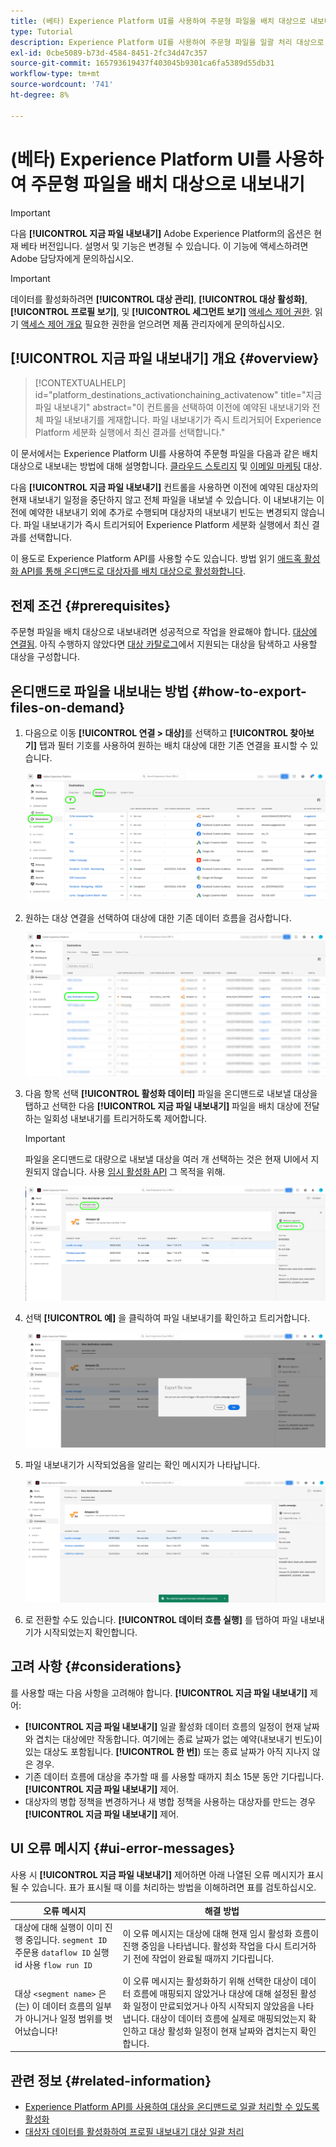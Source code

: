 ```yaml
---
title: (베타) Experience Platform UI를 사용하여 주문형 파일을 배치 대상으로 내보내기
type: Tutorial
description: Experience Platform UI를 사용하여 주문형 파일을 일괄 처리 대상으로 내보내는 방법을 알아봅니다.
exl-id: 0cbe5089-b73d-4584-8451-2fc34d47c357
source-git-commit: 165793619437f403045b9301ca6fa5389d55db31
workflow-type: tm+mt
source-wordcount: '741'
ht-degree: 8%

---
```


# (베타) Experience Platform UI를 사용하여 주문형 파일을 배치 대상으로 내보내기

>[!IMPORTANT]
>
>다음 **[!UICONTROL 지금 파일 내보내기]** Adobe Experience Platform의 옵션은 현재 베타 버전입니다. 설명서 및 기능은 변경될 수 있습니다.
>이 기능에 액세스하려면 Adobe 담당자에게 문의하십시오.

>[!IMPORTANT]
> 
>데이터를 활성화하려면 **[!UICONTROL 대상 관리]**, **[!UICONTROL 대상 활성화]**, **[!UICONTROL 프로필 보기]**, 및 **[!UICONTROL 세그먼트 보기]** [액세스 제어 권한](/help/access-control/home.md#permissions). 읽기 [액세스 제어 개요](/help/access-control/ui/overview.md) 필요한 권한을 얻으려면 제품 관리자에게 문의하십시오.

## **[!UICONTROL 지금 파일 내보내기]** 개요 {#overview}

>[!CONTEXTUALHELP]
>id="platform_destinations_activationchaining_activatenow"
>title="지금 파일 내보내기"
>abstract="이 컨트롤을 선택하여 이전에 예약된 내보내기와 전체 파일 내보내기를 게재합니다. 파일 내보내기가 즉시 트리거되어 Experience Platform 세분화 실행에서 최신 결과를 선택합니다."

이 문서에서는 Experience Platform UI를 사용하여 주문형 파일을 다음과 같은 배치 대상으로 내보내는 방법에 대해 설명합니다. [클라우드 스토리지](/help/destinations/catalog/cloud-storage/overview.md) 및 [이메일 마케팅](/help/destinations/catalog/email-marketing/overview.md) 대상.

다음 **[!UICONTROL 지금 파일 내보내기]** 컨트롤을 사용하면 이전에 예약된 대상자의 현재 내보내기 일정을 중단하지 않고 전체 파일을 내보낼 수 있습니다. 이 내보내기는 이전에 예약한 내보내기 외에 추가로 수행되며 대상자의 내보내기 빈도는 변경되지 않습니다. 파일 내보내기가 즉시 트리거되어 Experience Platform 세분화 실행에서 최신 결과를 선택합니다.

이 용도로 Experience Platform API를 사용할 수도 있습니다. 방법 읽기 [애드혹 활성화 API를 통해 온디맨드로 대상자를 배치 대상으로 활성화합니다](/help/destinations/api/ad-hoc-activation-api.md).

## 전제 조건 {#prerequisites}

주문형 파일을 배치 대상으로 내보내려면 성공적으로 작업을 완료해야 합니다. [대상에 연결됨](./connect-destination.md). 아직 수행하지 않았다면 [대상 카탈로그](../catalog/overview.md)에서 지원되는 대상을 탐색하고 사용할 대상을 구성합니다.

## 온디맨드로 파일을 내보내는 방법 {#how-to-export-files-on-demand}

1. 다음으로 이동 **[!UICONTROL 연결 > 대상]**&#x200B;를 선택하고 **[!UICONTROL 찾아보기]** 탭과 필터 기호를 사용하여 원하는 배치 대상에 대한 기존 연결을 표시할 수 있습니다.

   ![이미지 강조 표시 찾아보기 탭으로 이동하여 기존 데이터 흐름을 필터링하는 방법.](../assets/ui/activate-on-demand/browse-tab.png)

2. 원하는 대상 연결을 선택하여 대상에 대한 기존 데이터 흐름을 검사합니다.

   ![필터링된 데이터 흐름을 강조 표시하는 이미지입니다.](../assets/ui/activate-on-demand/filtered-dataflow.png)

3. 다음 항목 선택 **[!UICONTROL 활성화 데이터]** 파일을 온디맨드로 내보낼 대상을 탭하고 선택한 다음 **[!UICONTROL 지금 파일 내보내기]** 파일을 배치 대상에 전달하는 일회성 내보내기를 트리거하도록 제어합니다.

   >[!IMPORTANT]
   >
   >파일을 온디맨드로 대량으로 내보낼 대상을 여러 개 선택하는 것은 현재 UI에서 지원되지 않습니다. 사용 [임시 활성화 API](/help/destinations/api/ad-hoc-activation-api.md) 그 목적을 위해.

   ![이미지(Export file now) 단추를 강조 표시합니다.](../assets/ui/activate-on-demand/activate-segment-on-demand.png)

4. 선택 **[!UICONTROL 예]** 을 클릭하여 파일 내보내기를 확인하고 트리거합니다.

   ![지금 파일 내보내기 확인 대화 상자를 보여주는 이미지.](../assets/ui/activate-on-demand/confirm-activation.png)

5. 파일 내보내기가 시작되었음을 알리는 확인 메시지가 나타납니다.

   ![임시 활성화 성공 여부를 보여 주는 이미지입니다.](../assets/ui/activate-on-demand/ad-hoc-success.png)

6. 로 전환할 수도 있습니다. **[!UICONTROL 데이터 흐름 실행]** 를 탭하여 파일 내보내기가 시작되었는지 확인합니다.

## 고려 사항 {#considerations}

를 사용할 때는 다음 사항을 고려해야 합니다. **[!UICONTROL 지금 파일 내보내기]** 제어:

* **[!UICONTROL 지금 파일 내보내기]** 일괄 활성화 데이터 흐름의 일정이 현재 날짜와 겹치는 대상에만 작동합니다. 여기에는 종료 날짜가 없는 예약(내보내기 빈도)이 있는 대상도 포함됩니다. **[!UICONTROL 한 번]**) 또는 종료 날짜가 아직 지나지 않은 경우.
* 기존 데이터 흐름에 대상을 추가할 때 를 사용할 때까지 최소 15분 동안 기다립니다. **[!UICONTROL 지금 파일 내보내기]** 제어.
* 대상자의 병합 정책을 변경하거나 새 병합 정책을 사용하는 대상자를 만드는 경우 **[!UICONTROL 지금 파일 내보내기]** 제어.

## UI 오류 메시지 {#ui-error-messages}

사용 시 **[!UICONTROL 지금 파일 내보내기]** 제어하면 아래 나열된 오류 메시지가 표시될 수 있습니다. 표가 표시될 때 이를 처리하는 방법을 이해하려면 표를 검토하십시오.

| 오류 메시지 | 해결 방법 |
|---------|----------|
| 대상에 대해 실행이 이미 진행 중입니다. `segment ID` 주문용 `dataflow ID` 실행 id 사용 `flow run ID` | 이 오류 메시지는 대상에 대해 현재 임시 활성화 흐름이 진행 중임을 나타냅니다. 활성화 작업을 다시 트리거하기 전에 작업이 완료될 때까지 기다립니다. |
| 대상 `<segment name>` 은(는) 이 데이터 흐름의 일부가 아니거나 일정 범위를 벗어났습니다! | 이 오류 메시지는 활성화하기 위해 선택한 대상이 데이터 흐름에 매핑되지 않았거나 대상에 대해 설정된 활성화 일정이 만료되었거나 아직 시작되지 않았음을 나타냅니다. 대상이 데이터 흐름에 실제로 매핑되었는지 확인하고 대상 활성화 일정이 현재 날짜와 겹치는지 확인합니다. |

## 관련 정보 {#related-information}

* [Experience Platform API를 사용하여 대상을 온디맨드로 일괄 처리할 수 있도록 활성화](/help/destinations/api/ad-hoc-activation-api.md)
* [대상자 데이터를 활성화하여 프로필 내보내기 대상 일괄 처리](/help/destinations/ui/activate-batch-profile-destinations.md)
